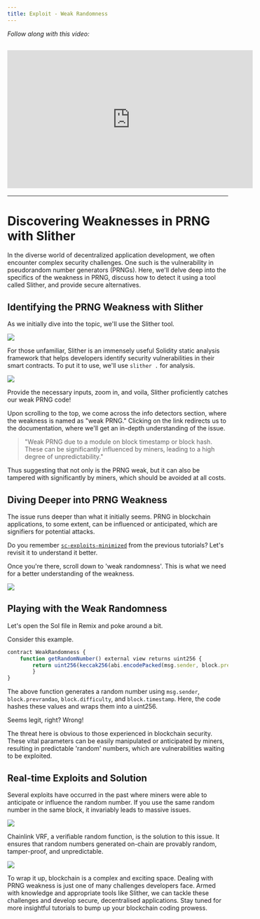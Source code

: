 ```yaml
---
title: Exploit - Weak Randomness
---
```


_Follow along with this video:_

## <iframe width="560" height="315" src="https://vimeo.com/889508505?share=copy" title="vimeo" frameborder="0" allow="accelerometer; autoplay; clipboard-write; encrypted-media; gyroscope; picture-in-picture; web-share" allowfullscreen></iframe>

---

# Discovering Weaknesses in PRNG with Slither

In the diverse world of decentralized application development, we often encounter complex security challenges. One such is the vulnerability in pseudorandom number generators (PRNGs). Here, we'll delve deep into the specifics of the weakness in PRNG, discuss how to detect it using a tool called Slither, and provide secure alternatives.

## Identifying the PRNG Weakness with Slither

As we initially dive into the topic, we'll use the Slither tool.

![](https://cdn.videotap.com/7nugMPqDrdTJOkuQc2VL-17.86.png)

For those unfamiliar, Slither is an immensely useful Solidity static analysis framework that helps developers identify security vulnerabilities in their smart contracts. To put it to use, we'll use `slither .` for analysis.

![](https://cdn.videotap.com/KVCSvBriSAdLW0iGaC85-26.79.png)

Provide the necessary inputs, zoom in, and voila, Slither proficiently catches our weak PRNG code!

Upon scrolling to the top, we come across the info detectors section, where the weakness is named as "weak PRNG." Clicking on the link redirects us to the documentation, where we'll get an in-depth understanding of the issue.

> "Weak PRNG due to a module on block timestamp or block hash. These can be significantly influenced by miners, leading to a high degree of unpredictability."

Thus suggesting that not only is the PRNG weak, but it can also be tampered with significantly by miners, which should be avoided at all costs.

## Diving Deeper into PRNG Weakness

The issue runs deeper than what it initially seems. PRNG in blockchain applications, to some extent, can be influenced or anticipated, which are signifiers for potential attacks.

Do you remember [`sc-exploits-minimized`](https://github.com/Cyfrin/sc-exploits-minimized) from the previous tutorials? Let's revisit it to understand it better.

Once you're there, scroll down to 'weak randomness'. This is what we need for a better understanding of the weakness.

![](https://cdn.videotap.com/WLZxtJUXvyxCOZKz6ptG-107.16.png)

## Playing with the Weak Randomness

Let's open the Sol file in Remix and poke around a bit.

Consider this example.

```js
contract WeakRandomness {
    function getRandomNumber() external view returns uint256 {
        return uint256(keccak256(abi.encodePacked(msg.sender, block.prevrandao, block.difficulty, block.timestamp)));
        }
}
```

The above function generates a random number using `msg.sender`, `block.prevrandao`, `block.difficulty`, and `block.timestamp`. Here, the code hashes these values and wraps them into a uint256.

Seems legit, right? Wrong!

The threat here is obvious to those experienced in blockchain security. These vital parameters can be easily manipulated or anticipated by miners, resulting in predictable 'random' numbers, which are vulnerabilities waiting to be exploited.

## Real-time Exploits and Solution

Several exploits have occurred in the past where miners were able to anticipate or influence the random number. If you use the same random number in the same block, it invariably leads to massive issues.

![](https://cdn.videotap.com/pG215QeyShJvBxt7ocmk-174.14.png)

Chainlink VRF, a verifiable random function, is the solution to this issue. It ensures that random numbers generated on-chain are provably random, tamper-proof, and unpredictable.

![](https://cdn.videotap.com/e5n2aLD8xI6u253dq8Va-183.07.png)

To wrap it up, blockchain is a complex and exciting space. Dealing with PRNG weakness is just one of many challenges developers face. Armed with knowledge and appropriate tools like Slither, we can tackle these challenges and develop secure, decentralised applications. Stay tuned for more insightful tutorials to bump up your blockchain coding prowess.

